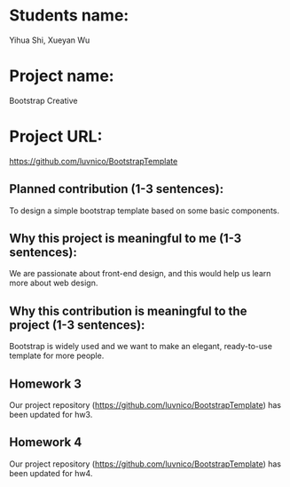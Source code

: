 # Students name: 
Yihua Shi, Xueyan Wu
# Project name: 
Bootstrap Creative
# Project URL: 
https://github.com/luvnico/BootstrapTemplate

## Planned contribution (1-3 sentences): 
To design a simple bootstrap template based on some basic components.

## Why this project is meaningful to me (1-3 sentences):
We are passionate about front-end design, and this would help us learn more about web design.

## Why this contribution is meaningful to the project (1-3 sentences):
Bootstrap is widely used and we want to make an elegant, ready-to-use template for more people.

## Homework 3
Our project repository (https://github.com/luvnico/BootstrapTemplate) has been updated for hw3.

## Homework 4
Our project repository (https://github.com/luvnico/BootstrapTemplate) has been updated for hw4.
